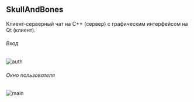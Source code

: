 ## SkullAndBones
Клиент-серверный чат на C++ (сервер) с графическим интерфейсом на Qt (клиент).

###### Вход
![auth](https://user-images.githubusercontent.com/22542567/121990114-ec23d000-cda5-11eb-9b41-ad3182e45951.PNG)

###### Окно пользователя
![main](https://user-images.githubusercontent.com/22542567/121990147-f9d95580-cda5-11eb-86bc-62313f09e72e.PNG)
